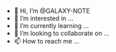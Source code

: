 - 👋 Hi, I’m @GALAXY-NOTE
- 👀 I’m interested in ...
- 🌱 I’m currently learning ...
- 💞️ I’m looking to collaborate on ...
- 📫 How to reach me ...

<!---
GALAXY-NOTE/GALAXY-NOTE is a ✨ special ✨ repository because its `README.md` (this file) appears on your GitHub profile.
You can click the Preview link to take a look at your changes.
--->
